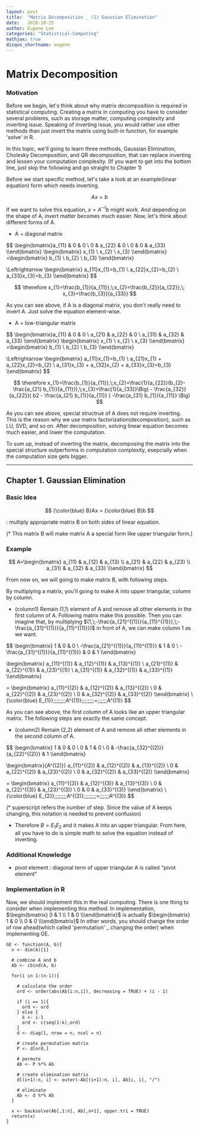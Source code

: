 ```yaml
---
layout: post
title:  "Matrix Decomposition _ (1) Gaussian Elimination"
date:   2018-10-25
author: Eugene Lee
categories: "Statistical-Computing"
mathjax: true
disqus_shortname: eugene
---
```


# Matrix Decomposition
### Motivation
Before we begin, let's think about why matrix decomposition is required in statistical computing. Creating a matrix in computing you have to consider several problems, such as storage matter, computing complexity and inverting issue. Speaking of inverting issue, you would rather use other methods than just invert the matrix using built-in function, for example 'solve' in R.

In this topic, we'll going to learn three methods, Gaussian Elimination, Cholesky Decomposition, and QR decomposition, that can replace inverting and lessen your computation complexity.
(If you want to get into the bottom line, just skip the following and go straight to Chapter 1)

Before we start specific method, let's take a look at an example(linear equation) form which needs inverting.

$$
Ax = b
$$

If we want to solve this equation, $x = A^{-1}b$ might work. And depending on the shape of A, invert matter becomes much easier. Now, let's think about different forms of A. 

- A = diagonal matrix

$$
\begin{bmatrix}a_{11} & 0 & 0  \\ 0 & a_{22} & 0  \\ 0 & 0 & a_{33}  \\\end{bmatrix}
\begin{bmatrix} x_{1}  \\ x_{2}  \\ x_{3}  \\\end{bmatrix}
=\begin{bmatrix} b_{1}  \\ b_{2}  \\ b_{3}  \\\end{bmatrix}

\Leftrightarrow \begin{bmatrix} a_{11}x_{1}=b_{1} \\ a_{22}x_{2}=b_{2}  \\ a_{33}x_{3}=b_{3}  \\\end{bmatrix}
$$

$$
\therefore x_{1}=\frac{b_{1}}{a_{11}},\;x_{2}=\frac{b_{2}}{a_{22}},\; x_{3}=\frac{b_{3}}{a_{33}}
$$

As you can see above, if A is a diagonal matrix, you don't really need to invert A. Just solve the equation element-wise.

- A = low-triangular matrix

$$
\begin{bmatrix}a_{11} & 0 & 0  \\ a_{21} & a_{22} & 0  \\ a_{31} & a_{32} & a_{33}  \\\end{bmatrix}
\begin{bmatrix} x_{1}  \\ x_{2}  \\ x_{3}  \\\end{bmatrix}
=\begin{bmatrix} b_{1}  \\ b_{2}  \\ b_{3}  \\\end{bmatrix}

\Leftrightarrow \begin{bmatrix} a_{11}x_{1}=b_{1} \\ a_{21}x_{1} + a_{22}x_{2}=b_{2}  \\ a_{31}x_{3} + a_{32}x_{2} + a_{33}x_{3}=b_{3}  \\\end{bmatrix}
$$

$$
\therefore x_{1}=\frac{b_{1}}{a_{11}},\;x_{2}=\frac{1}{a_{22}}(b_{2}-\frac{a_{21} b_{1}}{a_{11}}),\;x_{3}=\frac{1}{a_{33}}\Big( - \frac{a_{32}}{a_{22}}( b2 - \frac{a_{21} b_{1}}{a_{11}} ) -\frac{a_{31} b_{1}}{a_{11}} \Big)
$$


As you can see above, special structrue of A does not require inverting. This is the reason why we use matrix factorization(decomposition), such as LU, SVD, and so on. After decomposition, solving linear equation becomes much easier, and lower the computation.

To sum up, instead of inverting the matrix, decomposing the matrix into the special structure outperforms in computation complexity, esepcially when the computation size gets bigger.

- - -

## Chapter 1. Gaussian Elimination
### Basic Idea

$$
{\color{blue} B}Ax = {\color{blue} B}b
$$

: multiply appropriate matrix B on both sides of linear equation.

(* This matrix B will make matrix A a special form like upper triangular form.)

### Example
$$
A=\begin{bmatrix} a_{11} & a_{12} & a_{13} \\
 a_{21} & a_{22} & a_{23} \\
 a_{31} & a_{32} & a_{33} \\\end{bmatrix}
$$

From now on, we will going to make matrix B, with following steps.

By multiplying a matrix, you'll going to make A into upper triangular, column by column.

- (column1) Remain (1,1) element of A and remove all other elements in the first column of A. Following matrix make this possible. Then you can imagine that, by multiplying $(1,\;-\frac{a_{21}^{(1)}}{a_{11}^{(1)}},\;-\frac{a_{31}^{(1)}}{a_{11}^{(1)}})$ in front of A, we can make column 1 as we want.

$$
\begin{bmatrix} 1 & 0 & 0 \\
 -\frac{a_{21}^{(1)}}{a_{11}^{(1)}} & 1 & 0 \\
 -\frac{a_{31}^{(1)}}{a_{11}^{(1)}} & 0 & 1 \\\end{bmatrix}

\begin{bmatrix} a_{11}^{(1)} & a_{12}^{(1)} & a_{13}^{(1)} \\
 a_{21}^{(1)} & a_{22}^{(1)} & a_{23}^{(1)} \\
 a_{31}^{(1)} & a_{32}^{(1)} & a_{33}^{(1)} \\\end{bmatrix}

=
\begin{bmatrix} a_{11}^{(2)} & a_{12}^{(2)} & a_{13}^{(2)} \\
 0 & a_{22}^{(2)} & a_{23}^{(2)} \\
 0 & a_{32}^{(2)} & a_{33}^{(2)} \\\end{bmatrix}
\\
{\color{blue} E_{1}}\;\;\;\;\;\;\;\;A^{(1)}\;\;\;\;\;\;\;\;=\;\;\;\;\;\;A^{(1)}
$$

As you can see above, the first column of A looks like an upper triangular matrix. The following steps are exactly the same concept.

- (column2) Remain (2,2) element of A and remove all other elements in the second column of A.

$$
\begin{bmatrix} 1 & 0 & 0 \\
 0 & 1 & 0 \\
 0 & -\frac{a_{32}^{(2)}}{a_{22}^{(2)}} & 1 \\\end{bmatrix}

\begin{bmatrix}{A^{(2)}} a_{11}^{(2)} & a_{12}^{(2)} & a_{13}^{(2)} \\
 0 & a_{22}^{(2)} & a_{23}^{(2)} \\
 0 & a_{32}^{(2)} & a_{33}^{(2)} \\\end{bmatrix}

=
\begin{bmatrix} a_{11}^{(3)} & a_{12}^{(3)} & a_{13}^{(3)} \\
 0 & a_{22}^{(3)} & a_{23}^{(3)} \\
 0 & 0 & a_{33}^{(3)} \\\end{bmatrix}
\\
{\color{blue} E_{2}}\;\;\;\;\;\;\;\;A^{(2)}\;\;\;\;\;\;\;\;=\;\;\;\;\;\;A^{(3)}
$$

(* superscript refers the number of step. Since the value of A keeps changing, this notation is needed to prevent confusion)

- Therefore $B=E_{1}E_{2}$ and it makes A into an upper triangular. From here, all you have to do is simple math to solve the equation instead of inverting.

### Additional Knowledge
- pivot element : diagonal term of upper triangular A is called "pivot element"

### Implementation in R
Now, we should implement this in the real computing.
There is one thing to consider when implementing this method.
In implementation,
$\begin{bmatrix} 0 & 1 \\ 1 & 0 \\\end{bmatrix}$ is actually $\begin{bmatrix} 1 & 0 \\ 0 & 0 \\\end{bmatrix}$
In other words, you should change the order of row ahead(which called 'permutation' _ changing the order) when implementing GE.


```
GE <- function(A, b){
  n <- dim(A)[1]
  
  # combine A and b
  Ab <- cbind(A, b)
  
  for(i in 1:(n-1)){
    
    # calculate the order
    ord <- order(abs(Ab[i:n,i]), decreasing = TRUE) + (i - 1)
    
    if (i == 1){
      ord <- ord
    } else {
      k <- i-1
      ord <- c(seq(1:k),ord)
    }
    d <- diag(1, nrow = n, ncol = n)    
    
    # create permutation matrix
    P <- d[ord,]
    
    # permute
    Ab <- P %*% Ab
    
    # create elimination matrix
    d[(i+1):n, i] <- outer(-Ab[(i+1):n, i], Ab[i, i], "/")
    
    # eliminate
    Ab <- d %*% Ab
  }
  
  x <- backsolve(Ab[,1:n], Ab[,n+1], upper.tri = TRUE)
  return(x)
}
```
